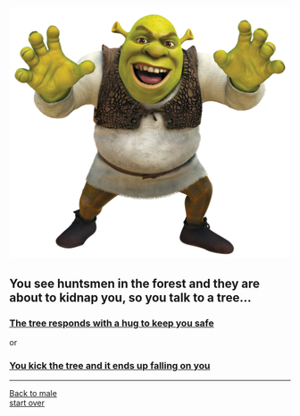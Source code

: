 ![](shrek.jpg)
## You see huntsmen in the forest and they are about to kidnap you, so you talk to a tree...   
### [The tree responds with a hug to keep you safe](../female/stay-home.md)  
or  
### [You kick the tree and it ends up falling on you](continue.md)  
---
[Back to male](../gender/male.md)  
[start over](../beginning/start.md)  


